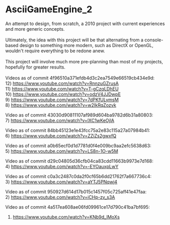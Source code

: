 # AsciiGameEngine_2
An attempt to design, from scratch, a 2010 project with current experiences and more generic concepts.<br>
<br>
Ultimately, the idea with this project will be that alternating from a console-based design to something more modern, such as DirectX or OpenGL, wouldn't require everything to be redone anew.<br>
<br>
This project will involve much more pre-planning than most of my projects, hopefully for greater results.<br>
<br>
Videos as of commit 4f96510a371efdb4d3c2ea7549e66519cb434e9d:<br>
12) https://www.youtube.com/watch?v=RnnzuGZrusA<br>
11) https://www.youtube.com/watch?v=T-gCzqLDhEU<br>
10) https://www.youtube.com/watch?v=odzV4JJDwpE<br>
9) https://www.youtube.com/watch?v=7dPKfULymsM<br>
8) https://www.youtube.com/watch?v=w2IkRqZozvk<br>

Video as of commit 43030d90811107af989d604ba9782d6b31a80803:<br>
7) https://www.youtube.com/watch?v=lXC1wKeOjlA<br>

Video as of commit 84bb45123e1e43fcc75a2e83c115a27a07984b41:<br>
6) https://www.youtube.com/watch?v=ZZiZs2gwxfQ<br>

Video as of commit a0b65ecf0d1d7781d0f4e009bc9aa2efc5638d63:<br>
5) https://www.youtube.com/watch?v=LS8n-1O-w5M<br>

Video as of commit d29c04805d36cfb04ca83cdd11663b9973e7d168:<br>
4) https://www.youtube.com/watch?v=-EYOauxpLwY<br>

Video as of commit c0a3c2487c0da2f0cf65b6dd21762f7a667736c4:<br>
3) https://www.youtube.com/watch?v=aYTJ5PNqwj4<br>

Video as of commit 950927d614d17b015c1457f05c725aff41e47faa:<br>
2) https://www.youtube.com/watch?v=iCHp-zv_s3A<br>

Video as of commit 4a517ea608ae06fd09961ce17d790c41ba7bf695:<br>
1) https://www.youtube.com/watch?v=KNb9d_IMoXs
